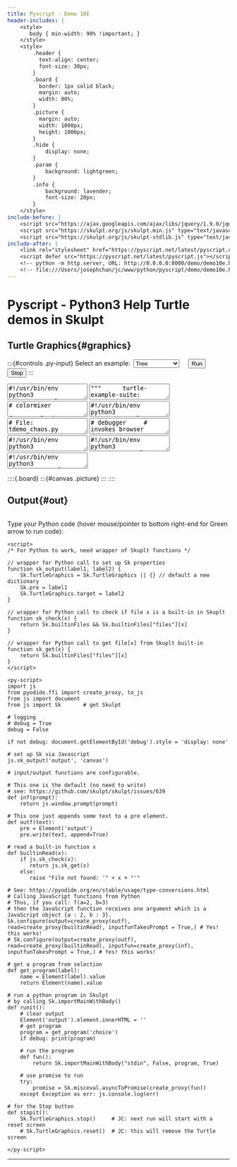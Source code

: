 ```yaml
---
title: Pyscript - Demo 10E
header-includes: |
    <style>
       body { min-width: 90% !important; }
    </style>
    <style>
        .header {
          text-align: center;
          font-size: 30px;
        }
        .board {
          border: 1px solid black;
          margin: auto;
          width: 80%;
        }
        .picture {
          margin: auto;
          width: 1000px;
          height: 1000px;
        }
        .hide {
            display: none;
        }
        .param {
            background: lightgreen;
        }
        .info {
            background: lavender;
            font-size: 20px;
        }
    </style>
include-before: |
    <script src="https://ajax.googleapis.com/ajax/libs/jquery/1.9.0/jquery.min.js" type="text/javascript"></script>
    <script src="https://skulpt.org/js/skulpt.min.js" type="text/javascript"></script>
    <script src="https://skulpt.org/js/skulpt-stdlib.js" type="text/javascript"></script>
include-after: |
    <link rel="stylesheet" href="https://pyscript.net/latest/pyscript.css"/>
    <script defer src="https://pyscript.net/latest/pyscript.js"></script>
    <!-- python -m http.server, URL: http://0.0.0.0:8000/demo/demo10e.html -->
    <!-- file:///Users/josephchan/jc/www/python/pyscript/demo/demo10e.html -->
---
```


# Pyscript - Python3 Help Turtle demos in Skulpt


## Turtle Graphics{#graphics}

:::{#controls .py-input}
Select an example:&nbsp; <select id="choice">
    <option value="tree" selected>Tree</option>
    <option value="dance">Round Dance</option>
    <option value="mixer">Color Mixer</option>
    <option value="design">BYTE Design</option>
    <option value="chaos">Chaos</option>
    <option value="clock">Clock</option>
    <option value="sorts">Sorting</option>
    <option value="paint">Paint</option>
    <option value="kolam">Lindenmayer</option>
</select>
&nbsp;&nbsp;&nbsp;
<button id="runButton" class="py-button" py-click="runit()" >Run</button>
&nbsp;&nbsp;&nbsp;
<button id="stopButton" class="py-button" py-click="stopit()">Stop</button>
:::

<!--
From PyScript REPL:


dir(Sk.TurtleGraphics.module)
['Screen', 'Turtle', '__bool__', '__class__', '__defineGetter__', '__defineSetter__', '__delattr__', '__dir__', '__doc__', '__eq__', '__format__', '__ge__', '__getattribute__', '__getstate__', '__gt__', '__hash__', '__init__', '__init_subclass__', '__le__', '__lookupGetter__', '__lookupSetter__', '__lt__', '__module__', '__name__', '__ne__', '__new__', '__package__', '__proto__', '__reduce__', '__reduce_ex__', '__repr__', '__setattr__', '__sizeof__', '__str__', '__subclasshook__', '_js_type_flags', 'as_object_map', 'back', 'backward', 'begin_fill', 'bk', 'bye', 'circle', 'clear', 'clone', 'color', 'colormode', 'constructor', 'degrees', 'delay', 'distance', 'done', 'dot', 'down', 'end_fill', 'fd', 'fill', 'fillcolor', 'forward', 'getpen', 'getscreen', 'getturtle', 'goto_$rw$', 'hasOwnProperty', 'heading', 'hideturtle', 'home', 'ht', 'isPrototypeOf', 'isdown', 'isvisible', 'js_id', 'left', 'lt', 'mainloop', 'object_entries', 'object_keys', 'object_values', 'onclick', 'ondrag', 'onrelease', 'pd', 'pencolor', 'pendown', 'pensize', 'penup', 'pos', 'position', 'propertyIsEnumerable', 'pu', 'radians', 'reset', 'right', 'rt', 'seth', 'setheading', 'setpos', 'setposition', 'setundobuffer', 'setx', 'sety', 'shape', 'showturtle', 'speed', 'st', 'stamp', 'toLocaleString', 'toString', 'to_py', 'towards', 'tracer', 'typeof', 'undo', 'undobufferentries', 'up', 'update', 'valueOf', 'width', 'window_height', 'window_width', 'write', 'xcor', 'ycor']

dir(Sk.TurtleGraphics.module.Turtle)
['$d', '$r', 'GenericGetAttr', 'GenericPythonGetAttr', 'GenericPythonSetAttr', 'GenericSetAttr', 'HashNotImplemented', '__bool__', '__call__', '__class__', '__defineGetter__', '__defineSetter__', '__delattr__', '__dir__', '__doc__', '__eq__', '__format__', '__ge__', '__get__', '__getattribute__', '__getstate__', '__gt__', '__hash__', '__init__', '__init_subclass__', '__le__', '__lookupGetter__', '__lookupSetter__', '__lt__', '__module__', '__name__', '__ne__', '__new__', '__proto__', '__reduce__', '__reduce_ex__', '__repr__', '__setattr__', '__sizeof__', '__str__', '__subclasshook__', '__vectorcalloffset__', '_js_type_flags', 'apply', 'as_object_map', 'back', 'backward', 'begin_fill', 'bk', 'call', 'circle', 'clear', 'clone', 'color', 'colormode', 'constructor', 'degrees', 'delay', 'distance', 'done', 'dot', 'down', 'end_fill', 'fd', 'fill', 'fillcolor', 'forward', 'getpen', 'getscreen', 'getturtle', 'goto_$rw$', 'hasOwnProperty', 'heading', 'hideturtle', 'home', 'ht', 'isPrototypeOf', 'isdown', 'isvisible', 'js_id', 'left', 'length', 'lt', 'mainloop', 'name', 'new', 'ob$eq', 'ob$ge', 'ob$gt', 'ob$le', 'ob$lt', 'ob$ne', 'ob$type', 'object_entries', 'object_keys', 'object_values', 'onclick', 'ondrag', 'onrelease', 'pd', 'pencolor', 'pendown', 'pensize', 'penup', 'pos', 'position', 'propertyIsEnumerable', 'prototype', 'pu', 'radians', 'reset', 'right', 'rt', 'seth', 'setheading', 'setpos', 'setposition', 'setundobuffer', 'setx', 'sety', 'shape', 'showturtle', 'sk$klass', 'sk$object', 'sk$type', 'speed', 'st', 'stamp', 'toLocaleString', 'toString', 'to_py', 'towards', 'tp$base', 'tp$call', 'tp$descr_set', 'tp$getattr', 'tp$hash', 'tp$mro', 'tp$name', 'tp$setattr', 'tp$str', 'tracer', 'typeof', 'undo', 'undobufferentries', 'up', 'update', 'valueOf', 'width', 'window_height', 'window_width', 'write', 'xcor', 'ycor']

dir(Sk.TurtleGraphics.module.Screen)
['$d', '$r', 'GenericGetAttr', 'GenericPythonGetAttr', 'GenericPythonSetAttr', 'GenericSetAttr', 'HashNotImplemented', '__bool__', '__call__', '__class__', '__defineGetter__', '__defineSetter__', '__delattr__', '__dir__', '__doc__', '__eq__', '__format__', '__ge__', '__get__', '__getattribute__', '__getstate__', '__gt__', '__hash__', '__init__', '__init_subclass__', '__le__', '__lookupGetter__', '__lookupSetter__', '__lt__', '__module__', '__name__', '__ne__', '__new__', '__proto__', '__reduce__', '__reduce_ex__', '__repr__', '__setattr__', '__sizeof__', '__str__', '__subclasshook__', '__vectorcalloffset__', '_js_type_flags', 'addshape', 'apply', 'as_object_map', 'bgcolor', 'bgpic', 'bye', 'call', 'clear', 'clearscreen', 'constructor', 'delay', 'done', 'exitonclick', 'getshapes', 'hasOwnProperty', 'isPrototypeOf', 'js_id', 'length', 'listen', 'mainloop', 'name', 'new', 'ob$eq', 'ob$ge', 'ob$gt', 'ob$le', 'ob$lt', 'ob$ne', 'ob$type', 'object_entries', 'object_keys', 'object_values', 'onclick', 'onkey', 'onscreenclick', 'ontimer', 'propertyIsEnumerable', 'prototype', 'register_shape', 'reset', 'resetscreen', 'setup', 'setworldcoordinates', 'sk$klass', 'sk$object', 'sk$type', 'toLocaleString', 'toString', 'to_py', 'tp$base', 'tp$call', 'tp$descr_set', 'tp$getattr', 'tp$hash', 'tp$mro', 'tp$name', 'tp$setattr', 'tp$str', 'tracer', 'turtles', 'typeof', 'update', 'valueOf', 'window_height', 'window_width']


-->

<!--
Python programs in <textarea> will have text untouched by markdown.
If program is put in <code> and marked {=html}, markdown will escape '>' as '&gt;' and '<' as '&lt;'
Note <textarea> is retrieved by value, while <code> is retrieved by innerHtml.
-->
<textarea id="tree" class="hide">
#!/usr/bin/env python3
"""      turtle-example-suite:

             tdemo_tree.py

Displays a 'breadth-first-tree' - in contrast
to the classical Logo tree drawing programs,
which use a depth-first-algorithm.

Uses:
(1) a tree-generator, where the drawing is
quasi the side-effect, whereas the generator
always yields None.
(2) Turtle-cloning: At each branching point
the current pen is cloned. So in the end
there are 1024 turtles.
"""

from turtle import Turtle, Screen

# Create a turtle screen
window = Screen()
window.setup(1000, 1000) # default (500, 500)
window.bgcolor("yellow")

# use a scale to enlarge or shrink
# scale = 0.6  # JC: apply scale to have whole view in Trinket
scale = float(input('Please set a scale from 0.1 to 2 (default 1.6)') or '1.6')
print('scale = %f' % scale) # Python 2.6 formatting
# for the window above, best scale = 1.6

def tree(plist, l, a, f):
    """ plist is list of pens
    l is length of branch
    a is half of the angle between 2 branches
    f is factor by which branch is shortened
    from level to level."""
    # JC: changing 3 to 4 gives less detail. This is don't draw if length <= 3.
    if l > 3:                                # JC: {=html} will escape this
        lst = []
        for p in plist:
            p.forward(l)
            q = p.clone()
            p.left(a)
            q.right(a)
            lst.append(p)
            lst.append(q)
        for _ in tree(lst, l*f, a, f):
            yield None

def maketree():
    p = Turtle()
    p.setundobuffer(None)
    p.hideturtle()
    p.speed(0)
    p.getscreen().tracer(30,0)
    p.left(90)
    p.penup()
    p.forward(-210 * scale)                  # JC: apply scale
    p.pendown()
    t = tree([p], 200 * scale, 65, 0.6375)   # JC: apply scale
    for _ in t:
        pass

def main():
    maketree()

main()
</textarea>

<textarea id="dance" class="hide">
"""      turtle-example-suite:

         tdemo_round_dance.py

(Needs version 1.1 of the turtle module that
comes with Python 3.1)

Dancing turtles have a compound shape
consisting of a series of triangles of
decreasing size.

Turtles march along a circle while rotating
pairwise in opposite direction, with one
exception. Does that breaking of symmetry
enhance the attractiveness of the example?

Press any key to stop the animation.

Technically: demonstrates use of compound
shapes, transformation of shapes as well as
cloning turtles. The animation is
controlled through update().
"""

from turtle import *

# Create a turtle screen
window = Screen()
window.setup(1000, 1000) # default (500, 500)
window.bgcolor("yellow")

# use a scale to enlarge or shrink
scale = float(input('Please set a scale from 0.1 to 2.5 (default 2)') or '2')
print('scale = %f' % scale) # Python 2.6 formatting
# for the window above, best scale = 2

def stop():
    global running
    running = False

def main():
    global running
    tracer(False)
    shape("triangle")
    f =   0.793402
    phi = 9.064678
    s = 5
    c = 1
    # create compound shape
    # JC: remove compound shape
    """
    sh = Shape("compound")
    for i in range(10):
        shapesize(s)
        p = get_shapepoly()
        s *= f
        c *= f
        tilt(-phi)
        sh.addcomponent(p, (c, 0.25, 1-c), "black")
    register_shape("multitri", sh)
    # create dancers
    shapesize(1)
    shape("multitri")
    """
    pu()
    setpos(0, -200 * scale)
    dancers = []
    for i in range(180):
        fd(7 * scale)
        # tilt(-4)  # Python3
        lt(2)
        update()
        if i % 12 == 0:
            dancers.append(clone())
    home()
    # dance
    running = True
    # onkeypress(stop)  # Python3
    # listen()          # Python3
    # window.onkey(stop)  # JC  -- gives invalid exception object
    # window.listen()     # JC
    # There is no need for this, as the page has RUN and STOP.
    cs = 1
    while running:
        ta = -4
        for dancer in dancers:
            dancer.fd(7 * scale)
            dancer.lt(2)
            # dancer.tilt(ta)  # Python3
            ta = -4 if ta > 0 else 2
        if cs < 180:
            right(4)
            # shapesize(cs)  # Python3
            cs *= 1.005
        update()
    return "DONE!"

main()
</textarea>

<textarea id="mixer" class="hide">
# colormixer

from turtle import Turtle, Screen
import math

# Create a turtle screen
window = Screen()
window.setup(1000, 1000) # default (500, 500)
window.bgcolor("yellow")

# use a scale to enlarge or shrink
scale = float(input('Please set a scale from 1 to 4 (default 4)') or '4')
# print('scale = %f' % scale) # Python 2.6 formatting
# for the window above, best scale = 4

class ColorTurtle(Turtle):

    def __init__(self, i, x, y):
        Turtle.__init__(self)
        self.shape("turtle")
        # self.resizemode("user")   # Python3
        # self.shapesize(3,3,5)     # Python3
        # self.pensize(10)          # with setworldcoordinates
        self.pensize(2)             # without setworldcoordinates
        self._color = [0,0,0]       # 3 color bars as a list
        self.idx = i
        self._color[i] = y
        self.color(self._color)
        self.speed(0)
        self.left(90)
        self.pu()
        self.goto(x * 50 * scale, 0)
        self.pd()
        self.sety(1 * 100 * scale)
        self.pu()
        self.sety(y * 100 * scale)
        self.pencolor("gray25")
        self.ondrag(self.shift)

    def shift(self, x, y):
        self.sety(max(0,min(y,1 * 100 * scale)))
        self._color[self.idx] = self.ycor() / (100 * scale)  # keep adjusted fraction in list
        self.fillcolor(self._color)
        setbgcolor()

# Hexadecimal Colors
# #rrggbb, Where rr (red), gg (green) and bb (blue) are hexadecimal integers between 00 and ff, specifying the intensity of the color.
def hex_color(red, blue, green):
    rr = math.ceil(red * 255)
    bb = math.ceil(blue * 255)
    gg = math.ceil(green * 255)
    return '#%02x%02x%02x' % (rr, bb, gg)

def setbgcolor():
    # window.bgcolor(red.ycor(), green.ycor(), blue.ycor())  # Python3
    # color = hex_color(red.ycor() / (100 * scale), green.ycor() / (100 * scale), blue.ycor() / (100 * scale))
    # print(red.ycor(), green.ycor(), blue.ycor(), color)
    # print(red._color, green._color, blue._color)
    color = hex_color(red._color[0], green._color[1], blue._color[2])
    window.bgcolor(color)

def main():
    global red, green, blue                         # global for setbgcolor()
    window.delay(0)
    # window.setworldcoordinates(-1, -0.3, 3, 1.3)  # JC: no proper write after setworldcoordinates
    window.bgcolor("yellow")

    red = ColorTurtle(0, -1, .5)
    green = ColorTurtle(1, 0, .5)
    blue = ColorTurtle(2, 1, .5)
    setbgcolor()

    writer = Turtle()
    writer.speed(0)
    writer.ht()
    writer.pu()
    # writer.goto(1,1.15)       # Python3
    writer.goto(0, 105 * scale) # without setworldcoordinates
    # with setworldcoordinates, write does not work in Skulpt
    writer.write("DRAG!",align="center",font=("Arial",30,("bold","italic")))
    return "EVENTLOOP"

main()
</textarea>

<textarea id="design" class="hide">
#!/usr/bin/env python3
"""      turtle-example-suite:

        tdemo_bytedesign.py

An example adapted from the example-suite
of PythonCard's turtle graphics.

It's based on an article in BYTE magazine
Problem Solving with Logo: Using Turtle
Graphics to Redraw a Design
November 1982, p. 118 - 134

-------------------------------------------

Due to the statement

t.delay(0)

in line 152, which sets the animation delay
to 0, this animation runs in "line per line"
mode as fast as possible.
"""

from turtle import Turtle, Screen

# Create a turtle screen
window = Screen()
window.setup(1000, 1000) # default (500, 500)
window.bgcolor("yellow")

# use a scale to enlarge or shrink
scale = float(input('Please set a scale from 1 to 5 (default 4)') or '4')
print('scale = %f' % scale) # Python 2.6 formatting
# for the window above, best scale = 4

# wrapper for any additional drawing routines
# that need to know about each other
class Designer(Turtle):

    def design(self, homePos, scale):
        self.up()
        for i in range(5):
            self.forward(64.65 * scale)
            self.down()
            self.wheel(self.position(), scale)
            self.up()
            self.backward(64.65 * scale)
            self.right(72)
        self.up()
        self.goto(homePos)
        self.right(36)
        self.forward(24.5 * scale)
        self.right(198)
        self.down()
        self.centerpiece(46 * scale, 143.4, scale)
        self.getscreen().tracer(True)

    def wheel(self, initpos, scale):
        self.right(54)
        for i in range(4):
            self.pentpiece(initpos, scale)
        self.down()
        self.left(36)
        for i in range(5):
            self.tripiece(initpos, scale)
        self.left(36)
        for i in range(5):
            self.down()
            self.right(72)
            self.forward(28 * scale)
            self.up()
            self.backward(28 * scale)
        self.left(54)
        self.getscreen().update()

    def tripiece(self, initpos, scale):
        oldh = self.heading()
        self.down()
        self.backward(2.5 * scale)
        self.tripolyr(31.5 * scale, scale)
        self.up()
        self.goto(initpos)
        self.setheading(oldh)
        self.down()
        self.backward(2.5 * scale)
        self.tripolyl(31.5 * scale, scale)
        self.up()
        self.goto(initpos)
        self.setheading(oldh)
        self.left(72)
        self.getscreen().update()

    def pentpiece(self, initpos, scale):
        oldh = self.heading()
        self.up()
        self.forward(29 * scale)
        self.down()
        for i in range(5):
            self.forward(18 * scale)
            self.right(72)
        self.pentr(18 * scale, 75, scale)
        self.up()
        self.goto(initpos)
        self.setheading(oldh)
        self.forward(29 * scale)
        self.down()
        for i in range(5):
            self.forward(18 * scale)
            self.right(72)
        self.pentl(18 * scale, 75, scale)
        self.up()
        self.goto(initpos)
        self.setheading(oldh)
        self.left(72)
        self.getscreen().update()

    def pentl(self, side, ang, scale):
        if side < (2 * scale): return
        self.forward(side)
        self.left(ang)
        self.pentl(side - (.38 * scale), ang, scale)

    def pentr(self, side, ang, scale):
        if side < (2 * scale): return
        self.forward(side)
        self.right(ang)
        self.pentr(side - (.38 * scale), ang, scale)

    def tripolyr(self, side, scale):
        if side < (4 * scale): return
        self.forward(side)
        self.right(111)
        self.forward(side / 1.78)
        self.right(111)
        self.forward(side / 1.3)
        self.right(146)
        self.tripolyr(side * .75, scale)

    def tripolyl(self, side, scale):
        if side < (4 * scale): return
        self.forward(side)
        self.left(111)
        self.forward(side / 1.78)
        self.left(111)
        self.forward(side / 1.3)
        self.left(146)
        self.tripolyl(side * .75, scale)

    def centerpiece(self, s, a, scale):
        self.forward(s); self.left(a)
        if s < (7.5 * scale):
            return
        self.centerpiece(s - (1.2 * scale), a, scale)

def main():
    t = Designer()
    t.speed(0)
    t.hideturtle()
    t.getscreen().delay(0)
    t.getscreen().tracer(0)
    t.design(t.position(), scale)      # Python3 set scale = 2

main()
</textarea>

<textarea id="chaos" class="hide">
# File: tdemo_chaos.py
# Author: Gregor Lingl
# Date: 2009-06-24

# A demonstration of chaos

from turtle import *

# Create a turtle screen
window = Screen()
window.setup(1000, 1000) # default (500, 500)
window.bgcolor("yellow")

# no scale as this uses setworldcoordinates

N = 80

def f(x):
    return 3.9*x*(1-x)

def g(x):
    return 3.9*(x-x**2)

def h(x):
    return 3.9*x-3.9*x*x

def jumpto(x, y):
    penup(); goto(x,y)

def line(x1, y1, x2, y2):
    jumpto(x1, y1)
    pendown()
    goto(x2, y2)

def coosys():
    line(-1, 0, N+1, 0)
    line(0, -0.1, 0, 1.1)

def plot(fun, start, color):
    pencolor(color)
    x = start
    jumpto(0, x)
    pendown()
    dot(5)
    for i in range(N):
        x=fun(x)
        goto(i+1,x)
        dot(5)

def color_plot(a):
    # reset()   # JC: comment this out to have something appearing
    # setworldcoordinates(-1.0,-0.1, N+1, 1.1)      # Python3
    window.clear()                                  # JC
    window.setworldcoordinates(a,-0.1, N+1, 1.1)    # JC
    window.bgcolor('yellow')                        # JC
    speed(0)
    pensize(2)  # JC: add this, default pensize(1) gives tiny dots
    hideturtle()
    coosys()
    plot(f, 0.35, "blue")
    plot(g, 0.35, "green")
    plot(h, 0.35, "red")

def main():
    color_plot(-1.0)
    # Now zoom in:
    # for s in range(100):     # Python3
    #     # setworldcoordinates(0.5*s,-0.1, N+1, 1.1)   # Python3
    #     window.setworldcoordinates(0.5*s,-0.1, N+1, 1.1) # JC: change this
    #     # but now any setworldcoordinates will clear the plots!
    # Now zoom in:
    for s in range(5):
        color_plot(10*s)  # JC: 5 * 10 = 50 = 0.5 * 100
    return "Done!"

main()
# The zoom in action is different from Python3.
# For this one, any setworldcoordinates will clear the image, not stretching the image.
</textarea>

<textarea id="clock" class="hide">
# debugger     # invokes browser debugger
#!/usr/bin/env python3
# -*- coding: cp1252 -*-
"""       turtle-example-suite:

             tdemo_clock.py

Enhanced clock-program, showing date
and time
  ------------------------------------
   Press STOP to exit the program!
  ------------------------------------
"""
from turtle import *
from datetime import datetime

def jump(distanz, winkel=0):
    penup()
    right(winkel)
    forward(distanz)
    left(winkel)
    pendown()

def hand(laenge, spitze):
    fd(laenge*1.15)
    rt(90)
    fd(spitze/2.0)
    lt(120)
    fd(spitze)
    lt(120)
    fd(spitze)
    lt(120)
    fd(spitze/2.0)

# Create a turtle screen
window = Screen()
window.setup(1000, 1000) # default (500, 500)
window.bgcolor("yellow")

# use a scale to enlarge or shrink
scale = float(input('Please set a scale from 1 to 2 (default 1.8)') or '1.8')
print('scale = %f' % scale) # Python 2.6 formatting
# for the window above, best scale = 1.8

def make_hand_shape(name, laenge, spitze):
    reset()
    speed(0)     # JC, not required for Python3
    jump(-laenge*0.15)
    # begin_poly()    # Python3
    hand(laenge, spitze)
    # end_poly()      # Python3
    # hand_form = get_poly()  # Python3
    # hand_form = ((0,0), (1,1))  # This Skulpt version uses ((x,y), ...)
    hand_form = ((-18.75,0.00), (125.00,0.00), (125.00,-12.50), (146.65,-0.00), (125.00,12.50), (125.00,0.00))
    # print(hand_form)
    # register_shape(name, hand_form) # Python3
    # window.register_shape(name, hand_form) # JC  invalid exception object! cannot resolve this.

"""
make_hand_shape("second_hand", 125, 25)
((-18.75,0.00), (125.00,0.00), (125.00,-12.50), (146.65,-0.00), (125.00,12.50), (125.00,0.00))
make_hand_shape("minute_hand",  130, 25)
((-19.50,0.00), (130.00,0.00), (130.00,-12.50), (151.65,-0.00), (130.00,12.50), (130.00,0.00))
make_hand_shape("hour_hand", 90, 25)
((-13.50,0.00), (90.00,0.00), (90.00,-12.50), (111.65,-0.00), (90.00,12.50), (90.00,0.00))
"""

def clockface(radius):
    reset()
    speed(0)     # JC, not required for Python3
    pensize(7)
    for i in range(60):
        jump(radius)
        if i % 5 == 0:
            fd(25)
            jump(-radius-25)
        else:
            dot(3)
            jump(-radius)
        rt(6)

def setup():
    global second_hand, minute_hand, hour_hand, writer
    # mode("logo")    # Python3
    make_hand_shape("second_hand", 125 * scale, 25)
    make_hand_shape("minute_hand",  130 * scale, 25)
    make_hand_shape("hour_hand", 90 * scale, 25)
    clockface(160 * scale)
    second_hand = Turtle()
    second_hand.shape("second_hand")
    second_hand.color("gray20", "gray80")
    minute_hand = Turtle()
    minute_hand.shape("minute_hand")
    minute_hand.color("blue1", "red1")
    hour_hand = Turtle()
    hour_hand.shape("hour_hand")
    hour_hand.color("blue3", "red3")
    for hand in second_hand, minute_hand, hour_hand:
        # hand.resizemode("user")  # Python3
        # hand.shapesize(1, 1, 3)  # Python3
        hand.speed(0)
    ht()
    writer = Turtle()
    # writer.mode("logo")
    writer.ht()
    writer.pu()
    writer.bk(85)

def wochentag(t):
    wochentag = ["Monday", "Tuesday", "Wednesday",
        "Thursday", "Friday", "Saturday", "Sunday"]
    return wochentag[t.weekday()]

def datum(z):
    monat = ["Jan.", "Feb.", "Mar.", "Apr.", "May", "June",
             "July", "Aug.", "Sep.", "Oct.", "Nov.", "Dec."]
    j = z.year
    m = monat[z.month - 1]
    t = z.day
    return "%s %d %d" % (m, t, j)

def tick():
    t = datetime.today()
    sekunde = t.second + t.microsecond*0.000001
    minute = t.minute + sekunde/60.0
    stunde = t.hour + minute/60.0
    try:
        tracer(False)  # Terminator can occur here
        writer.clear()
        writer.home()
        writer.forward(65)
        writer.write(wochentag(t),
                     align="center", font=("Courier", 14, "bold"))
        writer.back(150)
        writer.write(datum(t),
                     align="center", font=("Courier", 14, "bold"))
        writer.forward(85)
        second_hand.setheading(6*sekunde)  # or here
        minute_hand.setheading(6*minute)
        hour_hand.setheading(30*stunde)
        tracer(True)
        # ontimer(tick, 100)   # Python3
        window.ontimer(tick, 100)  # JC
    except Terminator:
        pass  # turtledemo user pressed STOP

def main():
    tracer(False)
    setup()
    tracer(True)
    tick()
    return "EVENTLOOP"

main()

"""
t = Turtle()
w = Screen()
print(w.getshapes())
# ['arrow', 'square', 'triangle', 'classic', 'turtle', 'circle']
"""

# Cannot make register_shape to work.
# Final info display is still one single line.
</textarea>

<textarea id="sorts" class="hide">
#!/usr/bin/env python3
"""

         sorting_animation.py

A minimal sorting algorithm animation:
Sorts a shelf of 10 blocks using insertion
sort, selection sort and quicksort.

Shelfs are implemented using builtin lists.

Blocks are turtles with shape "square", but
stretched to rectangles by shapesize()
 ---------------------------------------
       To exit press space button
 ---------------------------------------
"""
from turtle import *
import random

# Create a turtle screen
window = Screen()
window.setup(1000, 1000) # default (500, 500)
window.bgcolor("yellow")

class Block(Turtle):

    def __init__(self, size):
        self.size = size
        # Turtle.__init__(self, shape="square", visible=False)  # Python3
        Turtle.__init__(self)  # JC: add this
        self.shape("square")   # JC
        self.hideturtle()      # JC
        self.pu()
        # self.shapesize(size * 1.5, 1.5, 2) # square to rectangle  # Python3
        self.fillcolor("black")
        self.st()

    def glow(self):
        self.fillcolor("red")

    def unglow(self):
        self.fillcolor("black")

    def __repr__(self):
        # return "Block size: {0}".format(self.size)
        return "Block size: %d" % self.size


class Shelf(list):

    # JC: only one call of Shelf(-200)
    # def __init__(self, y):
    #     "create a shelf. y is y-position of first block"
    #     self.y = y
    #     self.x = -150

    def __init__(self):
        self.y = -200
        self.x = -150

    def push(self, d):
        # width, _, _ = d.shapesize()   # Python3
        width = d.size                  # JC: use this
        # align blocks by the bottom edge
        y_offset = width / 2 * 20
        d.sety(self.y + y_offset)
        d.setx(self.x + 34 * len(self))
        self.append(d)

    def _close_gap_from_i(self, i):
        for b in self[i:]:
            xpos, _ = b.pos()
            b.setx(xpos - 34)

    def _open_gap_from_i(self, i):
        for b in self[i:]:
            xpos, _ = b.pos()
            b.setx(xpos + 34)

    def pop(self, key):
        b = list.pop(self, key)
        b.glow()
        b.sety(200)
        self._close_gap_from_i(key)
        return b

    def insert(self, key, b):
        self._open_gap_from_i(key)
        list.insert(self, key, b)
        b.setx(self.x + 34 * key)
        # width, _, _ = b.shapesize()  # Python3
        width = b.size                 # JC
        # align blocks by the bottom edge
        y_offset = width / 2 * 20
        b.sety(self.y + y_offset)
        b.unglow()

def isort(shelf):
    length = len(shelf)
    for i in range(1, length):
        hole = i
        while hole > 0 and shelf[i].size < shelf[hole - 1].size:
            hole = hole - 1
        shelf.insert(hole, shelf.pop(i))
    return

def ssort(shelf):
    length = len(shelf)
    for j in range(0, length - 1):
        imin = j
        for i in range(j + 1, length):
            if shelf[i].size < shelf[imin].size:
                imin = i
        if imin != j:
            shelf.insert(j, shelf.pop(imin))

def partition(shelf, left, right, pivot_index):
    pivot = shelf[pivot_index]
    shelf.insert(right, shelf.pop(pivot_index))
    store_index = left
    for i in range(left, right): # range is non-inclusive of ending value
        if shelf[i].size < pivot.size:
            shelf.insert(store_index, shelf.pop(i))
            store_index = store_index + 1
    shelf.insert(store_index, shelf.pop(right)) # move pivot to correct position
    return store_index

def qsort(shelf, left, right):
    if left < right:
        pivot_index = left
        pivot_new_index = partition(shelf, left, right, pivot_index)
        qsort(shelf, left, pivot_new_index - 1)
        qsort(shelf, pivot_new_index + 1, right)

def randomize():
    disable_keys()
    clear()
    target = list(range(10))
    random.shuffle(target)
    for i, t in enumerate(target):
        for j in range(i, len(s)):
            if s[j].size == t + 1:
                s.insert(i, s.pop(j))
    show_text(instructions1)
    show_text(instructions2, line=1)
    enable_keys()

def show_text(text, line=0):
    line = 20 * line
    goto(0,-250 - line)
    write(text, align="center", font=("Courier", 16, "bold"))

def start_ssort():
    disable_keys()
    clear()
    show_text("Selection Sort")
    ssort(s)
    clear()
    show_text(instructions1)
    show_text(instructions2, line=1)
    enable_keys()

def start_isort():
    disable_keys()
    clear()
    show_text("Insertion Sort")
    isort(s)
    clear()
    show_text(instructions1)
    show_text(instructions2, line=1)
    enable_keys()

def start_qsort():
    disable_keys()
    clear()
    show_text("Quicksort")
    qsort(s, 0, len(s) - 1)
    clear()
    show_text(instructions1)
    show_text(instructions2, line=1)
    enable_keys()

def init_shelf():
    global s
    # s = Shelf(-200)    # Python3
    s = Shelf()          # JC: using the new __init__
    vals = (4, 2, 8, 9, 1, 5, 10, 3, 7, 6)
    for i in vals:
        s.push(Block(i))

def disable_keys():
    window.onkey(None, "s")
    window.onkey(None, "i")
    window.onkey(None, "q")
    window.onkey(None, "r")

def enable_keys():
    window.onkey(start_isort, "i")
    window.onkey(start_ssort, "s")
    window.onkey(start_qsort, "q")
    window.onkey(randomize, "r")
    window.onkey(bye, "space")

def main():
    ht()
    penup()
    init_shelf()
    show_text(instructions1)
    show_text(instructions2, line=1)
    enable_keys()
    window.listen()
    return "EVENTLOOP"

instructions1 = "press i for insertion sort, s for selection sort, q for quicksort"
instructions2 = "spacebar to quit, r to randomize"

main()
# Python3 version has shapesize() to change the 'square' turtle to 'rectangular' turtle.
</textarea>

<textarea id="paint" class="hide">
#!/usr/bin/env python3
"""       turtle-example-suite:

            tdemo_paint.py

A simple  event-driven paint program

- left mouse button moves turtle
- middle mouse button changes color
- right mouse button toggles between pen up
(no line drawn when the turtle moves) and
pen down (line is drawn). If pen up follows
at least two pen-down moves, the polygon that
includes the starting point is filled.
 -------------------------------------------
 Play around by clicking into the canvas
 using all three mouse buttons.
 -------------------------------------------
          To exit press STOP button
 -------------------------------------------
"""
from turtle import *

# Create a turtle screen
window = Screen()
window.setup(1000, 1000) # default (500, 500)
# window.bgcolor("yellow")  # white background

# Global colors
colors=["red", "green", "blue", "yellow"]

def switchupdown():
    # if pen()["pendown"]:  # Python3
    if isdown():            # JC: use this
        end_fill()
        up()
        shape("circle")
    else:
        down()
        shape("triangle")
        begin_fill()

def changecolor():
    global colors
    colors = colors[1:]+colors[:1]
    color(colors[0])
    fillcolor(colors[0])

def main():
    speed(0)  # JC
    # shape("circle")
    # resizemode("user")   # Python3
    # shapesize(.5)        # Python3
    width(3)
    color(colors[0])
    fillcolor(colors[0])
    switchupdown()
    # onscreenclick(goto,1)             # Python3
    # onscreenclick(changecolor,2)      # Python3
    # onscreenclick(switchupdown,3)     # Python3
    # Skulpt onscreenclick = mousedown, ignores button
    # JC: use click as 1, key c to change color, key x for up/down, key z to clear.
    window.onscreenclick(goto,1)
    window.onkey(changecolor, "c")
    window.onkey(switchupdown, "x")
    window.onkey(reset, "z")
    window.listen()
    return "EVENTLOOP"

main()
# Note: must first click on canvas to listen, which also moves the turtle.
</textarea>

<textarea id="kolam" class="hide">
#!/usr/bin/env python3
"""       turtle-example-suite:

        xtx_lindenmayer_indian.py

Each morning women in Tamil Nadu, in southern
India, place designs, created by using rice
flour and known as kolam on the thresholds of
their homes.

These can be described by Lindenmayer systems,
which can easily be implemented with turtle
graphics and Python.

Two examples are shown here:
(1) the snake kolam
(2) anklets of Krishna

Taken from Marcia Ascher: Mathematics
Elsewhere, An Exploration of Ideas Across
Cultures

"""
################################
# Mini Lindenmayer tool
###############################

from turtle import *
from time import sleep
from math import sqrt

# Create a turtle screen
window = Screen()
window.setup(1000, 1000) # default (500, 500)
window.bgcolor("yellow")

# use a scale to enlarge or shrink
scale = float(input('Please set a scale from 1 to 2 (default 1.8)') or '1.8')
print('scale = %f' % scale) # Python 2.6 formatting
# for the window above, best scale = 1.8

def replace( seq, replacementRules, n ):
    for i in range(n):
        newseq = ""
        for element in seq:
            newseq = newseq + replacementRules.get(element,element)
        seq = newseq
    return seq

def draw( commands, rules ):
    for b in commands:
        try:
            rules[b]()
        except TypeError:
            try:
                draw(rules[b], rules)
            except:
                pass

def example1():
    ################################
    # Example 1: Snake kolam
    ################################


    def r():
        right(45)

    def l():
        left(45)

    def f():
        forward(7.5 * scale)

    snake_rules = {"-":r, "+":l, "f":f, "b":"f+f+f--f--f+f+f"}
    snake_replacementRules = {"b": "b+f+b--f--b+f+b"}
    snake_start = "b--f--b--f"

    drawing = replace(snake_start, snake_replacementRules, 3)

    reset()
    speed(3)
    tracer(1,0)
    ht()
    up()
    backward(195 * scale)
    down()
    draw(drawing, snake_rules)

def example2():
    ################################
    # Example 2: Anklets of Krishna
    ################################

    def A():
        color("red")
        circle(10,90)

    def B():
        color("black")
        l = 5/sqrt(2)
        forward(l * scale)
        circle(l, 270)
        forward(l * scale)

    def F():
        color("green")
        forward(10 * scale)

    krishna_rules = {"a":A, "b":B, "f":F}
    krishna_replacementRules = {"a" : "afbfa", "b" : "afbfbfbfa" }
    krishna_start = "fbfbfbfb"

    reset()
    speed(0)
    tracer(3,0)
    ht()
    left(45)
    drawing = replace(krishna_start, krishna_replacementRules, 3)
    draw(drawing, krishna_rules)
    tracer(1)


def main():
    example1()
    sleep(3)
    example2()
    return "Done!"

main()
</textarea>



<!-- For graph output from Skulpt, not PyScript -->
::::{.board}
:::{#canvas .picture}
:::
::::


<!-- For text output from Skulpt, not PyScript -->
## Output{#out}
```{#output .py-terminal}
```

<!-- with Skulpt, Python input in browser becomes a browser input box with prompt in print-area, the output, seen only after input! -->


<!--
Note:
Turtle program is in <textarea>, not in <py-script>.
This is because PyScript will balk at: import turtle
Instead the python program is run by Skulpt, invoked by PyScript.

Python Turtle Spirograph
Posted on February 16, 2018 Posted in Computer Science, Python - Advanced, Python Challenges
https://www.101computing.net/python-turtle-spirograph/

-->

<py-terminal id="debug"></py-terminal>

Type your Python code (hover mouse/pointer to bottom right-end for Green arrow to run code):
<py-repl></py-repl>

<!-- Minimal Javascript to support Pyscript using Skulpt -->
```{=html}
<script>
/* For Python to work, need wrapper of Skuplt functions */

// wrapper for Python call to set up Sk properties
function sk_output(label1, label2) {
    Sk.TurtleGraphics = Sk.TurtleGraphics || {} // default a new dictionary
    Sk.pre = label1
    Sk.TurtleGraphics.target = label2
}

// wrapper for Python call to check if file x is a built-in in Skuplt
function sk_check(x) {
    return Sk.builtinFiles && Sk.builtinFiles["files"][x]
}

// wrapper for Python call to get file[x] from Skuplt built-in
function sk_get(x) {
    return Sk.builtinFiles["files"][x]
}
</script>
```

<!--
Simple Skulpt
file:///Users/josephchan/jc/www/python/pyscript/skulpt/site/simpleskulpt.html
Avoid ids generated by pandoc for headings, masking the important ids for the script.
Type command: demo()   to run demo() in Definitions.

Skulpt
https://skulpt.org/
Python. Client Side.
Skulpt is an entirely in-browser implementation of Python.

Direct URL to main engine scripts:
https://skulpt.org/js/skulpt.min.js      (main engine)
https://skulpt.org/js/skulpt-stdlib.js   (a virtual file system)

-->

<!-- pyscript -->
```{=html}
<py-script>
import js
from pyodide.ffi import create_proxy, to_js
from js import document
from js import Sk       # get Skulpt

# logging
# debug = True
debug = False

if not debug: document.getElementById('debug').style = 'display: none'

# set up Sk via Javascript
js.sk_output('output', 'canvas')

# input/output functions are configurable.

# This one is the default (no need to write)
# see: https://github.com/skulpt/skulpt/issues/639
def inf(prompt):
    return js.window.prompt(prompt)

# This one just appends some text to a pre element.
def outf(text):
    pre = Element('output')
    pre.write(text, append=True)

# read a built-in function x
def builtinRead(x):
    if js.sk_check(x):
       return js.sk_get(x)
    else:
       raise "File not found: '" + x + "'"

# See: https://pyodide.org/en/stable/usage/type-conversions.html
# Calling JavaScript functions from Python
# Thus, if you call: f(a=2, b=3)
# then the JavaScript function receives one argument which is a JavaScript object {a : 2, b : 3}.
Sk.configure(output=create_proxy(outf), read=create_proxy(builtinRead), inputfunTakesPrompt = True,) # Yes! this works!
# Sk.configure(output=create_proxy(outf), read=create_proxy(builtinRead), inputfun=create_proxy(inf), inputfunTakesPrompt = True,) # Yes! this works!

# get a program from selection
def get_program(label):
    name = Element(label).value
    return Element(name).value

# run a python program in Skulpt
# by calling Sk.importMainWithBody()
def runit():
    # clear output
    Element('output').element.innerHTML = ''
    # get program
    program = get_program('choice')
    if debug: print(program)

    # run the program
    def fun():
        return Sk.importMainWithBody("stdin", False, program, True)

    # use promise to run
    try:
        promise = Sk.misceval.asyncToPromise(create_proxy(fun))
    except Exception as err: js.console.log(err)

# for the Stop button
def stopit():
    Sk.TurtleGraphics.stop()     # JC: next run will start with a reset screen
    # Sk.TurtleGraphics.reset()  # JC: this will remove the Turtle screen

</py-script>
```
<!--
The Pyscript is just the engine to run Skulpt python, which supports turtle graphics.
-->

---

<!-- pandoc -s demo10e.md -o demo10e.html -->
